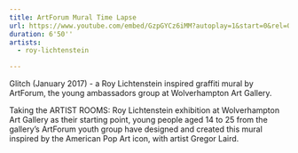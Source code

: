 ```yaml
---
title: ArtForum Mural Time Lapse
url: https://www.youtube.com/embed/GzpGYCz6iMM?autoplay=1&start=0&rel=0
duration: 6'50''
artists:
  - roy-lichtenstein

---
```


Glitch (January 2017) - a Roy Lichtenstein inspired graffiti mural by ArtForum, the young ambassadors group at Wolverhampton Art Gallery.

Taking the ARTIST ROOMS: Roy Lichtenstein exhibition at Wolverhampton Art Gallery as their starting point, young people aged 14 to 25 from the gallery’s ArtForum youth group have designed and created this mural inspired by the American Pop Art icon, with artist Gregor Laird. 